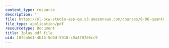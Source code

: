 ```yaml
---
content_type: resource
description: ''
file: https://ol-ocw-studio-app-qa.s3.amazonaws.com/courses/8-06-quantum-physics-iii-spring-2018/18fca5e14b465d9d5918c9a4707e5cc9_lw5ka_lJFkU.pdf
file_type: application/pdf
resourcetype: Document
title: 3play pdf file
uid: 18fca5e1-4b46-5d9d-5918-c9a4707e5cc9
---
```

